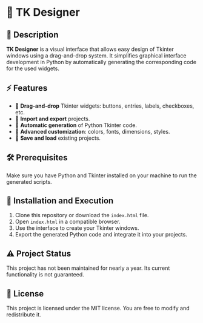 # 🎨 TK Designer

## 📜 Description

**TK Designer** is a visual interface that allows easy design of Tkinter windows using a drag-and-drop system. It simplifies graphical interface development in Python by automatically generating the corresponding code for the used widgets.

## ⚡ Features

- 📌 **Drag-and-drop** Tkinter widgets: buttons, entries, labels, checkboxes, etc.
- 💾 **Import and export** projects.
- 🔧 **Automatic generation** of Python Tkinter code.
- 🎨 **Advanced customization**: colors, fonts, dimensions, styles.
- 📂 **Save and load** existing projects.

## 🛠️ Prerequisites

Make sure you have Python and Tkinter installed on your machine to run the generated scripts.

## 🚀 Installation and Execution

1. Clone this repository or download the `index.html` file.
2. Open `index.html` in a compatible browser.
3. Use the interface to create your Tkinter windows.
4. Export the generated Python code and integrate it into your projects.

## ⚠️ Project Status

This project has not been maintained for nearly a year. Its current functionality is not guaranteed.

## 📜 License

This project is licensed under the MIT license. You are free to modify and redistribute it.
